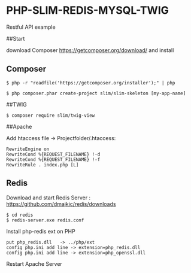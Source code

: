 # PHP-SLIM-REDIS-MYSQL-TWIG
Restful API example

##Start 

download Composer https://getcomposer.org/download/ and install


## Composer
```
$ php -r "readfile('https://getcomposer.org/installer');" | php 
```
```
$ php composer.phar create-project slim/slim-skeleton [my-app-name]
```


##TWIG
```
$ composer require slim/twig-view
```

##Apache 

Add htaccess file  -> Projectfolder/.htaccess:
```
RewriteEngine on
RewriteCond %{REQUEST_FILENAME} !-d
RewriteCond %{REQUEST_FILENAME} !-f
RewriteRule . index.php [L]
```


## Redis

Download and start Redis Server : https://github.com/dmajkic/redis/downloads
```
$ cd redis 
$ redis-server.exe redis.conf
```
Install php-redis ext on PHP
```
put php_redis.dll   -> ../php/ext
config php.ini add line -> extension=php_redis.dll
config php.ini add line -> extension=php_openssl.dll
```
Restart Apache Server 
